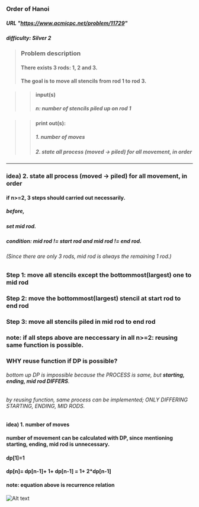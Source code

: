 ### Order of Hanoi
##### URL "https://www.acmicpc.net/problem/11729"
##### difficulty: __Silver 2__

> ### Problem description
> #### There exists 3 rods: 1, 2 and 3.
> #### The goal is to move all stencils from rod 1 to rod 3.

> > #### input(s)
> > ##### n: number of stencils piled up on rod 1

> > #### print out(s):
> > ##### 1. number of moves
> > ##### 2. state all process (moved -> piled) for all movement, in order

* * *


### idea) 2. state all process (moved -> piled) for all movement, in order

#### if n>=2, 3 steps should carried out __necessarily__.

##### before, 
##### set mid rod.
##### condition: mid rod != start rod and mid rod != end rod. 
###### (Since there are only 3 rods, mid rod is always the remaining 1 rod.)

### Step 1: move all stencils except the bottommost(largest) one to mid rod
### Step 2: move the bottommost(largest) stencil at start rod to end rod
### Step 3: move all stencils piled in mid rod to end rod


### note: if all steps above are neccessary in all n>=2: __reusing same function is possible__.



### __WHY reuse function__ if DP is possible?
###### bottom up DP is impossible because the PROCESS is same, but __starting, ending, mid rod DIFFERS__.
###### by reusing function, same process can be implemented; ONLY DIFFERING STARTING, ENDING, MID RODS.




#### idea) 1. number of moves
#### number of movement can be calculated with DP, since __mentioning starting, ending, mid rod is unnecessary__.

#### __dp[1]=1__
#### __dp[n]__= dp[n-1]+ 1+ dp[n-1] __= 1+ 2*dp[n-1]__

#### note: equation above is __recurrence relation__


![Alt text](/Users/janna/Documents/GitHub/img/Hanoi.png)


